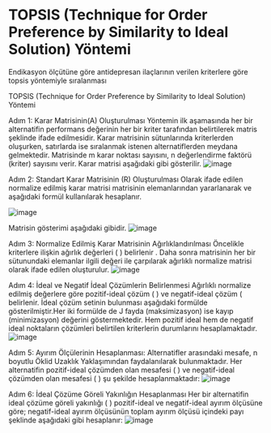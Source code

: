 # TOPSIS (Technique for Order Preference by Similarity to Ideal Solution) Yöntemi
Endikasyon ölçütüne göre antidepresan ilaçlarının verilen kriterlere göre topsis yöntemiyle sıralanması

TOPSIS (Technique for Order Preference by Similarity to Ideal Solution) Yöntemi

Adım 1: Karar Matrisinin(A) Oluşturulması
Yöntemin ilk aşamasında her bir alternatifin performans değerinin her bir kriter tarafından belirtilerek matris şeklinde ifade edilmesidir. Karar matrisinin sütunlarında kriterlerden oluşurken, satırlarda ise sıralanmak istenen alternatiflerden meydana gelmektedir.   Matrisinde m karar noktası sayısını, n değerlendirme faktörü (kriter) sayısını verir. Karar matrisi aşağıdaki gibi gösterilir. ![image](https://user-images.githubusercontent.com/83714984/174067404-65b0fff9-3234-456d-8cc0-5fb1e91c9730.png)

Adım 2: Standart Karar Matrisinin (R) Oluşturulması
Olarak ifade edilen normalize edilmiş karar matrisi matrisinin elemanlarından yararlanarak ve aşağıdaki formül kullanılarak hesaplanır. 

![image](https://user-images.githubusercontent.com/83714984/174067436-8fcb1c0e-fe61-4a4e-8715-dff6dec4494a.png)

Matrisin gösterimi aşağıdaki gibidir.
![image](https://user-images.githubusercontent.com/83714984/174067454-d7e7b822-1903-4e63-8036-e8a75a4e6156.png)

Adım 3: Normalize Edilmiş Karar Matrisinin Ağırlıklandırılması
Öncelikle kriterlere ilişkin ağırlık değerleri ( ) belirlenir . Daha sonra  matrisinin her bir sütunundaki elemanlar ilgili  değeri ile çarpılarak ağırlıklı normalize matrisi olarak ifade edilen  oluşturulur.
![image](https://user-images.githubusercontent.com/83714984/174067473-1eb1788f-5b92-4d95-aaa9-5dc2ee7a4024.png)
 
Adım 4: İdeal ve Negatif İdeal Çözümlerin Belirlenmesi
Ağırlıklı normalize edilmiş değerlere göre pozitif-ideal çözüm ( ) ve negatif-ideal çözüm ( belirlenir. İdeal çözüm setinin bulunması aşağıdaki formülde gösterilmiştir.Her iki formülde de J fayda (maksimizasyon)   ise kayıp (minimizasyon) değerini göstermektedir. Hem pozitif ideal hem de negatif ideal noktaların çözümleri belirtilen kriterlerin durumlarını hesaplamaktadır. 
![image](https://user-images.githubusercontent.com/83714984/174067504-ec968c55-56a5-4856-a116-171368ccde1d.png)

Adım 5: Ayırım Ölçülerinin Hesaplanması: 
Alternatifler arasındaki mesafe, n boyutlu Öklid Uzaklık Yaklaşımından faydalanılarak bulunmaktadır. Her alternatifin pozitif-ideal çözümden olan mesafesi ( ) ve negatif-ideal çözümden olan mesafesi (   ) şu şekilde hesaplanmaktadır: 
![image](https://user-images.githubusercontent.com/83714984/174067544-5f5c02dc-e180-4f38-be76-890a1166bcc3.png) 

Adım 6: İdeal Çözüme Göreli Yakınlığın Hesaplanması
Her bir alternatifin ideal çözüme göreli yakınlığı (  ) pozitif-ideal ve negatif-ideal ayırım ölçüsüne göre; negatif-ideal ayırım ölçüsünün toplam ayırım ölçüsü içindeki payı şeklinde aşağıdaki gibi hesaplanır: 
![image](https://user-images.githubusercontent.com/83714984/174067559-6bc76843-18ca-4f18-8e26-3430bf3b5cfa.png)

